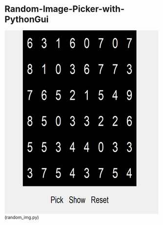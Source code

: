 # Random-Image-Picker-with-PythonGui
<img src="https://raw.githubusercontent.com/tjdwoocn/Random-Image-Picker-with-PythonGui/main/base.png" width="600" height="600">
(random_img.py)
